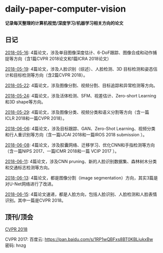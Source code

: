 # daily-paper-computer-vision
**记录每天整理的计算机视觉/深度学习/机器学习相关方向的论文**

## 日记

[2018-05-16](2018/05/16.md): 4篇论文，涉及单目图像深度估计、6-DoF跟踪、图像合成和动作捕捉等方向（含1篇CVPR 2018论文和1篇ICRA 2018论文）

[2018-05-19](2018/05/19.md): 4篇论文，涉及人脸识别（综述）、人脸检测、3D 目标检测和姿态估计和目标检测等方向（含2篇CVPR 2018）。

[2018-05-22](2018/05/22.md): 4篇论文，涉及图像分割、视频分割、目标追踪和异常检测等方向。

[2018-05-24](2018/05/24.md): 4篇论文，涉及活体检测、SFM、视差估计、Zero-short Learning和3D shape等方向。

[2018-05-29](2018/05/29.md): 4篇论文，涉及图像分类、视频分类和语义分割等方向（含一篇ICLR 2018和一篇CVPR 2018）。

[2018-06-06](2018/06/06.md): 4篇论文，涉及目标跟踪、GAN、Zero-Shot Learning、视频分类和行人重识别等方向（含一篇IJCAI 2018和一篇IROS 2018 submission ）。

[2018-06-08](2018/06/08.md): 4篇论文，涉及胶囊网络、迁移学习、优化CNN和手指检测等方向（含一篇NIPS 2017、一篇ICMR 2018和一篇 VCIP 2017 ）。

[2018-06-11](2018/06/11.md): 4篇论文，涉及CNN pruning、新的人脸识别数据集、森林树木分类和交通标志检测等方向。

[2018-06-13](2018/06/13.md): 4篇论文，都是图像分割（image segmentation）方向，其实3篇是对U-Net网络进行了改进。

[2018-06-15](2018/06/15.md): 4篇论文速递，都是人脸方向，包括人脸识别、人脸检测和人脸表情识别。其中一篇是CVPR 2018。

## 顶刊/顶会

[CVPR 2018](2018/cvpr2018-paper-list.csv)

CVPR 2017: 百度云: https://pan.baidu.com/s/1RP1wQBFxs8BT0KBLiukxBw 密码: hnzg